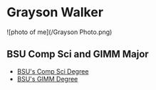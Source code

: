 # Grayson Walker
![photo of me](/Grayson Photo.png)

## BSU Comp Sci and GIMM Major
- [BSU's Comp Sci Degree](https://www.boisestate.edu/coen-cs/academics) <br/>
- [BSU's GIMM Degree](https://www.boisestate.edu/gimm)
